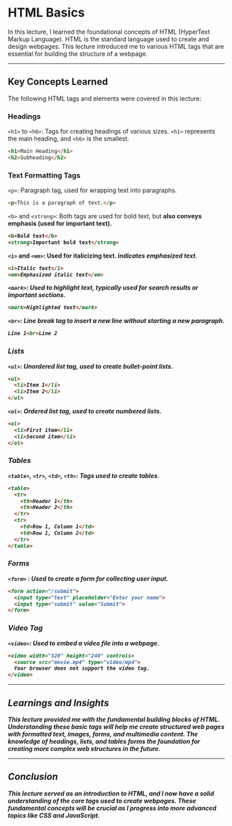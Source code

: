 # HTML Basics

In this lecture, I learned the foundational concepts of HTML (HyperText Markup Language). HTML is the standard language used to create and design webpages. This lecture introduced me to various HTML tags that are essential for building the structure of a webpage.

---

## Key Concepts Learned

The following HTML tags and elements were covered in this lecture:

### Headings

`<h1>` to `<h6>`: Tags for creating headings of various sizes. `<h1>` represents the main heading, and `<h6>` is the smallest.

```html
<h1>Main Heading</h1>
<h2>Subheading</h2>
```
### Text Formatting Tags

`<p>`: Paragraph tag, used for wrapping text into paragraphs.

```html
<p>This is a paragraph of text.</p>
```

`<b>` and `<strong>`: Both tags are used for bold text, but <strong> also conveys emphasis (used for important text).

```html
<b>Bold text</b>
<strong>Important bold text</strong>
```

`<i>` and `<em>`: Used for italicizing text. <em> indicates emphasized text.

```html
<i>Italic text</i>
<em>Emphasized italic text</em>
```

`<mark>`: Used to highlight text, typically used for search results or important sections.

```html
<mark>Highlighted text</mark>
```

`<br>`: Line break tag to insert a new line without starting a new paragraph.

```html
Line 1<br>Line 2
```

### Lists

`<ul>`: Unordered list tag, used to create bullet-point lists.

```html
<ul>
  <li>Item 1</li>
  <li>Item 2</li>
</ul>
```

`<ol>`: Ordered list tag, used to create numbered lists.

```html
<ol>
  <li>First item</li>
  <li>Second item</li>
</ol>
```

### Tables

`<table>`, `<tr>`, `<td>`, `<th>`: Tags used to create tables.

```html
<table>
  <tr>
    <th>Header 1</th>
    <th>Header 2</th>
  </tr>
  <tr>
    <td>Row 1, Column 1</td>
    <td>Row 1, Column 2</td>
  </tr>
</table>
```

### Forms

`<form>` : Used to create a form for collecting user input.

```html
<form action="/submit">
  <input type="text" placeholder="Enter your name">
  <input type="submit" value="Submit">
</form>
```

### Video Tag

`<video>`: Used to embed a video file into a webpage.

```html
<video width="320" height="240" controls>
  <source src="movie.mp4" type="video/mp4">
  Your browser does not support the video tag.
</video>
```

---

## Learnings and Insights

This lecture provided me with the fundamental building blocks of HTML. Understanding these basic tags will help me create structured web pages with formatted text, images, forms, and multimedia content. The knowledge of headings, lists, and tables forms the foundation for creating more complex web structures in the future.

---

## Conclusion

This lecture served as an introduction to HTML, and I now have a solid understanding of the core tags used to create webpages. These fundamental concepts will be crucial as I progress into more advanced topics like CSS and JavaScript.
